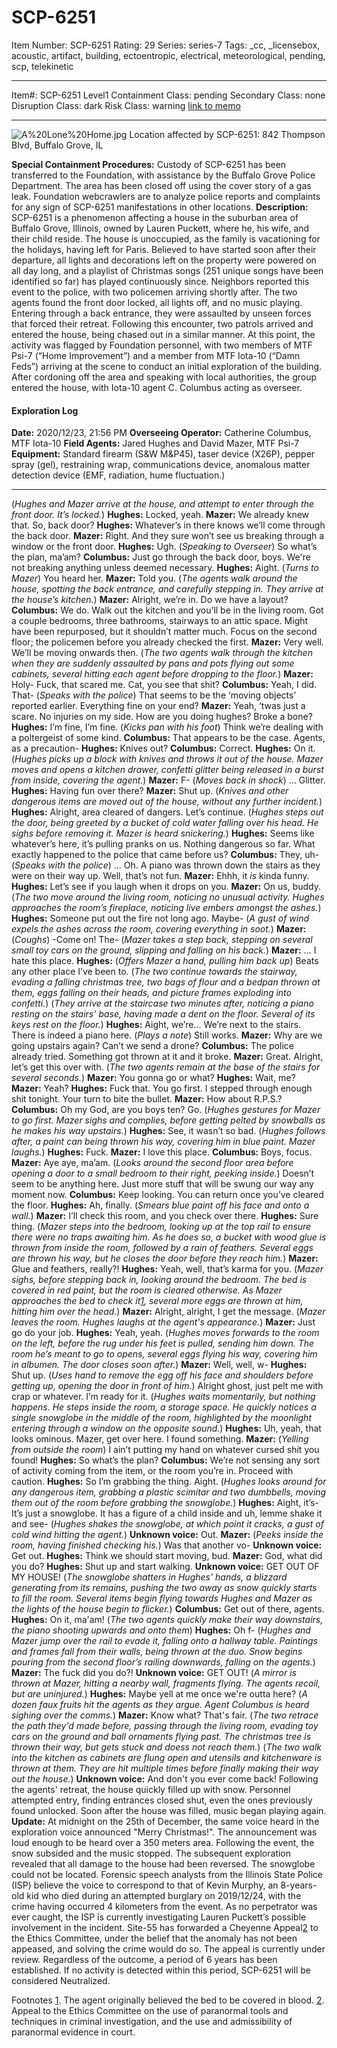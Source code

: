 # SCP-6251
Item Number: SCP-6251
Rating: 29
Series: series-7
Tags: _cc, _licensebox, acoustic, artifact, building, ectoentropic, electrical, meteorological, pending, scp, telekinetic

---

  

Item#: SCP-6251
Level1
Containment Class:
pending
Secondary Class:
none
Disruption Class:
dark
Risk Class:
warning
[link to memo](/classification-committee-memo)  

* * *
![A%20Lone%20Home.jpg](https://scp-wiki.wdfiles.com/local--files/scp-6251/A%20Lone%20Home.jpg)
Location affected by SCP-6251: 842 Thompson Blvd, Buffalo Grove, IL
  
  
**Special Containment Procedures:** Custody of SCP-6251 has been transferred to the Foundation, with assistance by the Buffalo Grove Police Department. The area has been closed off using the cover story of a gas leak. 
Foundation webcrawlers are to analyze police reports and complaints for any sign of SCP-6251 manifestations in other locations.
**Description:** SCP-6251 is a phenomenon affecting a house in the suburban area of Buffalo Grove, Illinois, owned by Lauren Puckett, where he, his wife, and their child reside. The house is unoccupied, as the family is vacationing for the holidays, having left for Paris.
Believed to have started soon after their departure, all lights and decorations left on the property were powered on all day long, and a playlist of Christmas songs (251 unique songs have been identified so far) has played continuously since. Neighbors reported this event to the police, with two policemen arriving shortly after. The two agents found the front door locked, all lights off, and no music playing. Entering through a back entrance, they were assaulted by unseen forces that forced their retreat.
Following this encounter, two patrols arrived and entered the house, being chased out in a similar manner. At this point, the activity was flagged by Foundation personnel, with two members of MTF Psi-7 (“Home Improvement”) and a member from MTF Iota-10 (“Damn Feds”) arriving at the scene to conduct an initial exploration of the building.
After cordoning off the area and speaking with local authorities, the group entered the house, with Iota-10 agent C. Columbus acting as overseer.
#### Exploration Log
**Date:** 2020/12/23, 21:56 PM
**Overseeing Operator:** Catherine Columbus, MTF Iota-10
**Field Agents:** Jared Hughes and David Mazer, MTF Psi-7
**Equipment:** Standard firearm (S&W M&P45), taser device (X26P), pepper spray (gel), restraining wrap, communications device, anomalous matter detection device (EMF, radiation, hume fluctuation.)
* * *
(_Hughes and Mazer arrive at the house, and attempt to enter through the front door. It’s locked._)
**Hughes:** Locked, yeah.
**Mazer:** We already knew that. So, back door?
**Hughes:** Whatever’s in there knows we’ll come through the back door.
**Mazer:** Right. And they sure won’t see us breaking through a window or the front door.
**Hughes:** Ugh. (_Speaking to Overseer_) So what’s the plan, ma’am?
**Columbus:** Just go through the back door, boys. We're not breaking anything unless deemed necessary.
**Hughes:** Aight. (_Turns to Mazer_) You heard her.
**Mazer:** Told you.
(_The agents walk around the house, spotting the back entrance, and carefully stepping in. They arrive at the house’s kitchen._)
**Mazer:** Alright, we’re in. Do we have a layout?
**Columbus:** We do. Walk out the kitchen and you’ll be in the living room. Got a couple bedrooms, three bathrooms, stairways to an attic space. Might have been repurposed, but it shouldn’t matter much. Focus on the second floor; the policemen before you already checked the first.
**Mazer:** Very well. We’ll be moving onwards then.
(_The two agents walk through the kitchen when they are suddenly assaulted by pans and pots flying out some cabinets, several hitting each agent before dropping to the floor._)
**Mazer:** Holy- Fuck, that scared me. Cat, you see that shit?
**Columbus:** Yeah, I did. That- (_Speaks with the police_) That seems to be the ‘moving objects’ reported earlier. Everything fine on your end?
**Mazer:** Yeah, ‘twas just a scare. No injuries on my side. How are you doing hughes? Broke a bone?
**Hughes:** I’m fine, I’m fine. (_Kicks pan with his foot_) Think we’re dealing with a poltergeist of some kind.
**Columbus:** That appears to be the case. Agents, as a precaution-
**Hughes:** Knives out?
**Columbus:** Correct.
**Hughes:** On it.
(_Hughes picks up a block with knives and throws it out of the house. Mazer moves and opens a kitchen drawer, confetti glitter being released in a burst from inside, covering the agent._)
**Mazer:** F- (_Moves back in shock_) … Glitter.
**Hughes:** Having fun over there?
**Mazer:** Shut up.
(_Knives and other dangerous items are moved out of the house, without any further incident._)
**Hughes:** Alright, area cleared of dangers. Let’s continue.
(_Hughes steps out the door, being greeted by a bucket of cold water falling over his head. He sighs before removing it. Mazer is heard snickering._)
**Hughes:** Seems like whatever’s here, it’s pulling pranks on us. Nothing dangerous so far. What exactly happened to the police that came before us?
**Columbus:** They, uh- (_Speaks with the police_) … Oh. A piano was thrown down the stairs as they were on their way up. Well, that’s not fun.
**Mazer:** Ehhh, it _is_ kinda funny.
**Hughes:** Let’s see if you laugh when it drops on you.
**Mazer:** On us, buddy.
(_The two move around the living room, noticing no unusual activity. Hughes approaches the room’s fireplace, noticing live embers amongst the ashes._)
**Hughes:** Someone put out the fire not long ago. Maybe-
(_A gust of wind expels the ashes across the room, covering everything in soot._)
**Mazer:** (_Coughs_) -Come on! The-
(_Mazer takes a step back, stepping on several small toy cars on the ground, slipping and falling on his back._)
**Mazer:** … I hate this place.
**Hughes:** (_Offers Mazer a hand, pulling him back up_) Beats any other place I’ve been to.
(_The two continue towards the stairway, evading a falling christmas tree, two bags of flour and a bedpan thrown at them, eggs falling on their heads, and picture frames exploding into confetti._)
(_They arrive at the staircase two minutes after, noticing a piano resting on the stairs’ base, having made a dent on the floor. Several of its keys rest on the floor._)
**Hughes:** Aight, we’re… We’re next to the stairs. There is indeed a piano here. (_Plays a note_) Still works.
**Mazer:** Why are we going upstairs again? Can’t we send a drone?
**Columbus:** The police already tried. Something got thrown at it and it broke.
**Mazer:** Great. Alright, let’s get this over with.
(_The two agents remain at the base of the stairs for several seconds._)
**Mazer:** You gonna go or what?
**Hughes:** Wait, me?
**Mazer:** Yeah?
**Hughes:** Fuck that. You go first. I stepped through enough shit tonight. Your turn to bite the bullet.
**Mazer:** How about R.P.S.?
**Columbus:** Oh my God, are you boys ten? Go.
(_Hughes gestures for Mazer to go first. Mazer sighs and complies, before getting pelted by snowballs as he makes his way upstairs._)
**Hughes:** See, it wasn’t so bad.
(_Hughes follows after, a paint can being thrown his way, covering him in blue paint. Mazer laughs._)
**Hughes:** Fuck.
**Mazer:** I love this place.
**Columbus:** Boys, focus.
**Mazer:** Aye aye, ma’am. (_Looks around the second floor area before opening a door to a small bedroom to their right, peeking inside._) Doesn’t seem to be anything here. Just more stuff that will be swung our way any moment now.
**Columbus:** Keep looking. You can return once you’ve cleared the floor.
**Hughes:** Ah, finally. (_Smears blue paint off his face and onto a wall._)
**Mazer:** I’ll check this room, and you check over there.
**Hughes:** Sure thing.
(_Mazer steps into the bedroom, looking up at the top rail to ensure there were no traps awaiting him. As he does so, a bucket with wood glue is thrown from inside the room, followed by a rain of feathers. Several eggs are thrown his way, but he closes the door before they reach him._)
**Mazer:** Glue and feathers, really?!
**Hughes:** Yeah, well, that’s karma for you.
(_Mazer sighs, before stepping back in, looking around the bedroom. The bed is covered in red paint, but the room is cleared otherwise. As Mazer approaches the bed to check it[1](javascript:;), several more eggs are thrown at him, hitting him over the head._)
**Mazer:** Alright, alright, I get the message.
(_Mazer leaves the room. Hughes laughs at the agent's appearance._)
**Mazer:** Just go do your job.
**Hughes:** Yeah, yeah.
(_Hughes moves forwards to the room on the left, before the rug under his feet is pulled, sending him down. The room he’s meant to go to opens, several eggs flying his way, covering him in albumen. The door closes soon after._)
**Mazer:** Well, well, w-
**Hughes:** Shut up. (_Uses hand to remove the egg off his face and shoulders before getting up, opening the door in front of him._) Alright ghost, just pelt me with crap or whatever. I’m ready for it.
(_Hughes waits momentarily, but nothing happens. He steps inside the room, a storage space. He quickly notices a single snowglobe in the middle of the room, highlighted by the moonlight entering through a window on the opposite sound._)
**Hughes:** Uh, yeah, that looks ominous. Mazer, get over here. I found something.
**Mazer:** (_Yelling from outside the room_) I ain’t putting my hand on whatever cursed shit you found!
**Hughes:** So what’s the plan?
**Columbus:** We’re not sensing any sort of activity coming from the item, or the room you’re in. Proceed with caution.
**Hughes:** So I’m grabbing the thing. Aight.
(_Hughes looks around for any dangerous item, grabbing a plastic scimitar and two dumbbells, moving them out of the room before grabbing the snowglobe._)
**Hughes:** Aight, it’s- It’s just a snowglobe. It has a figure of a child inside and uh, lemme shake it and see-
(_Hughes shakes the snowglobe, at which point it cracks, a gust of cold wind hitting the agent._)
**Unknown voice:** Out.
**Mazer:** (_Peeks inside the room, having finished checking his._) Was that another vo-
**Unknown voice:** Get out.
**Hughes:** Think we should start moving, bud.
**Mazer:** God, what did you do?
**Hughes:** Shut up and start walking.
**Unknown voice:** GET OUT OF MY HOUSE!
(_The snowglobe shatters in Hughes' hands, a blizzard generating from its remains, pushing the two away as snow quickly starts to fill the room. Several items begin flying towards Hughes and Mazer as the lights of the house begin to flicker._)
**Columbus:** Get out of there, agents.
**Hughes:** On it, ma'am!
(_The two agents quickly make their way downstairs, the piano shooting upwards and onto them_)
**Hughes:** Oh f-
(_Hughes and Mazer jump over the rail to evade it, falling onto a hallway table. Paintings and frames fall from their walls, being thrown at the duo. Snow begins pouring from the second floor’s railing downwards, falling on the agents._)
**Mazer:** The fuck did you do?!
**Unknown voice:** GET OUT!
(_A mirror is thrown at Mazer, hitting a nearby wall, fragments flying. The agents recoil, but are uninjured._)
**Hughes:** Maybe yell at me once we're outta here?
(_A dozen faux fruits hit the agents as they argue. Agent Columbus is heard sighing over the comms._)
**Mazer:** Know what? That's fair.
(_The two retrace the path they'd made before, passing through the living room, evading toy cars on the ground and ball ornaments flying past. The christmas tree is thrown their way, but gets stuck and doess not reach them._)
(_The two walk into the kitchen as cabinets are flung open and utensils and kitchenware is thrown at them. They are hit multiple times before finally making their way out the house._)
**Unknown voice:** And don't you ever come back!
Following the agents' retreat, the house quickly filled up with snow. Personnel attempted entry, finding entrances closed shut, even the ones previously found unlocked. Soon after the house was filled, music began playing again.
**Update:** At midnight on the 25th of December, the same voice heard in the exploration voice announced "Merry Christmas!". The announcement was loud enough to be heard over a 350 meters area. Following the event, the snow subsided and the music stopped. The subsequent exploration revealed that all damage to the house had been reversed. The snowglobe could not be located.
Forensic speech analysts from the Illinois State Police (ISP) believe the voice to correspond to that of Kevin Murphy, an 8-years-old kid who died during an attempted burglary on 2019/12/24, with the crime having occurred 4 kilometers from the event. As no perpetrator was ever caught, the ISP is currently investigating Lauren Puckett’s possible involvement in the incident. Site-55 has forwarded a Cheyenne Appeal[2](javascript:;) to the Ethics Committee, under the belief that the anomaly has not been appeased, and solving the crime would do so. The appeal is currently under review.
Regardless of the outcome, a period of 6 years has been established. If no activity is detected within this period, SCP-6251 will be considered Neutralized.  

Footnotes
[1](javascript:;). The agent originally believed the bed to be covered in blood.
[2](javascript:;). Appeal to the Ethics Committee on the use of paranormal tools and techniques in criminal investigation, and the use and admissibility of paranormal evidence in court.